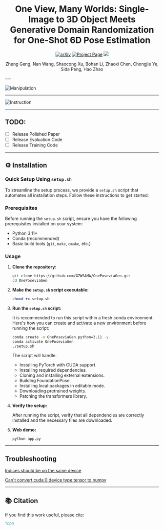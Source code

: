 
<div align="center">
<h1>One View, Many Worlds: Single-Image to 3D Object Meets Generative Domain Randomization for One-Shot 6D Pose Estimation</h1>

<a href="https://arxiv.org"><img src='https://img.shields.io/badge/arXiv-Paper-red?logo=arxiv&logoColor=white' alt='arXiv'></a>
<a href="https://gzwsama.github.io/OnePoseviaGen.github.io/"><img src="https://img.shields.io/badge/Project_Page-green" alt="Project Page"></a>
<a href='https://huggingface.co/spaces/ZhengGeng/OnePoseviaGen'><img src='https://img.shields.io/badge/%F0%9F%A4%97%20Hugging%20Face-Live_Demo-blue'></a>

Zheng Geng, Nan Wang, Shaocong Xu, Bohan Li, Zhaoxi Chen, Chongjie Ye, Sida Peng, Hao Zhao
</div>
---

![Manipulation](assets/manipulation.gif)

---

![Instruction](assets/instruction.gif)

---

## **TODO:**
- [ ] Release Polished Paper
- [ ] Release Evaluation Code
- [ ] Release Training Code
---

## ⚙️ Installation

### Quick Setup Using `setup.sh`

To streamline the setup process, we provide a `setup.sh` script that automates all installation steps. Follow these instructions to get started:

### Prerequisites

Before running the `setup.sh` script, ensure you have the following prerequisites installed on your system:

- Python 3.11+
- Conda (recommended)
- Basic build tools (`git`, `make`, `cmake`, etc.)

### Usage

1. **Clone the repository:**

   ```bash
   git clone https://github.com/GZWSAMA/OnePoseviaGen.git
   cd OnePoseviaGen
   ```

2. **Make the `setup.sh` script executable:**

   ```bash
   chmod +x setup.sh
   ```

3. **Run the `setup.sh` script:**

   It is recommended to run this script within a fresh conda environment. Here's how you can create and activate a new environment before running the script:

   ```bash
   conda create -n OnePoseviaGen python=3.11 -y
   conda activate OnePoseviaGen
   ./setup.sh
   ```

   The script will handle:
   - Installing PyTorch with CUDA support.
   - Installing required dependencies.
   - Cloning and installing external extensions.
   - Building FoundationPose.
   - Installing local packages in editable mode.
   - Downloading pretrained weights.
   - Patching the transformers library.

4. **Verify the setup:**

   After running the script, verify that all dependencies are correctly installed and the necessary files are downloaded.

5. **Web demo:**

   ```bash
   python app.py
   ```
---

## Troubleshooting
[Indices should be on the same device](https://github.com/GZWSAMA/OnePoseviaGen/issues/6)

[Can't convert cuda:0 device type tensor to numpy](https://github.com/GZWSAMA/OnePoseviaGen/issues/7)

---
## 📚 Citation

If you find this work useful, please cite:

```bibtex
TODO
```

